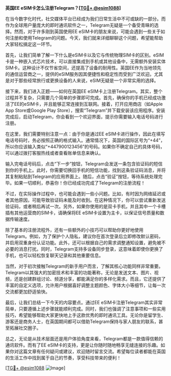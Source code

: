 **英国EE eSIM卡怎么注册Telegram？[[TG💪+ @esim1088](https://t.me/s/esim1088)]**

在当今数字化时代，社交媒体平台已经成为我们日常生活中不可或缺的一部分。而作为全球用户量庞大的即时通讯软件之一，Telegram无疑是一个备受青睐的选择。然而，对于许多刚到英国使用EE eSIM卡的朋友来说，可能会遇到一些关于如何注册和使用Telegram的问题。今天，我们就来详细聊聊这个问题，希望能帮助大家轻松搞定这一环节。

首先，让我们简单了解一下什么是eSIM卡以及它与传统物理SIM卡的区别。eSIM卡是一种嵌入式芯片技术，可以直接集成到手机或其他设备中，无需额外安装实体SIM卡。这种设计不仅节省空间，还提高了设备的耐用性。英国EE作为当地领先的通信运营商之一，提供的eSIM服务因其便捷性和稳定性而受到广泛欢迎。尤其是对于那些经常旅行或更换设备的人来说，eSIM无疑是一个非常实用的选择。

接下来，我们进入正题——如何在英国EE eSIM卡上注册Telegram。其实，整个过程并不复杂，只需要几个简单的步骤即可完成。首先，确保你的手机已经成功激活了EE的eSIM卡，并且能够正常连接到互联网。接着，打开应用商店（如Apple App Store或Google Play Store），搜索“Telegram”并下载安装该应用程序。安装完成后，启动Telegram，你会看到一个欢迎界面，提示你需要输入电话号码进行注册。

在这里，我们需要特别注意一点：由于你是通过EE eSIM卡进行操作，因此在填写电话号码时，务必按照正确的格式输入。通常情况下，英国的国际区号为“+44”，所以你应该输入类似“+447900123456”的号码。如果你不确定自己的具体号码，可以通过拨打客服热线或者查看账单信息来确认。

输入完电话号码后，点击“下一步”按钮，Telegram会发送一条包含验证码的短信到你的手机上。此时，你需要切换回手机的短信功能，找到这条验证码消息，并将其复制粘贴到Telegram的应用界面上。随后，点击“验证”按钮，等待系统处理完毕。如果一切顺利，恭喜你！你已经成功完成了Telegram的注册流程！

不过，在实际操作过程中，也可能会遇到一些小问题。比如，有时因为网络延迟或者其他原因，可能导致验证码未能及时收到。在这种情况下，你可以尝试重新发送验证码，或者稍后再试一次。另外，如果你使用的是双卡手机，并且其中一个卡槽插有其他运营商的SIM卡，请确保将EE eSIM卡设置为主卡，以保证信号质量和数据传输速度。

除了基本的注册流程外，还有一些额外的小技巧可以帮助你更好地使用Telegram。例如，为了保护个人隐私，建议你在首次登录后立即修改默认密码，并启用双重身份认证功能。此外，还可以根据自己的需求调整通知设置，避免被不必要的消息打扰。同时，Telegram支持多设备同步登录，这意味着即使你更换了手机，也可以轻松恢复聊天记录和其他重要信息。

当然，对于初次接触Telegram的新手用户而言，了解其核心功能同样非常重要。Telegram以其强大的加密技术和丰富的功能著称，无论是发送文本、图片、视频，还是创建群组讨论、频道分享，都能满足你的多样化需求。而且，它还提供了丰富的自定义选项，允许用户根据喜好调整主题颜色、字体大小等细节，让每一次交流都更加舒适愉快。

最后，让我们总结一下今天的内容要点。通过EE eSIM卡注册Telegram其实非常简单，只要遵循上述步骤就能顺利完成。同时，我们也强调了注意事项和一些实用技巧，希望能够帮助大家更快地上手这款优秀的即时通讯工具。无论你是留学生、游客还是商务人士，在英国期间都可以借助Telegram保持与家人朋友的联系，甚至拓展社交圈子。

总之，无论是从技术层面还是用户体验角度来看，Telegram都是一款值得信赖的通讯软件。而有了EE eSIM卡的支持，更是让你随时随地畅享无缝连接的乐趣。如果你对这篇文章有任何疑问或建议，欢迎随时留言交流。希望每位读者都能在英国的生活工作中找到属于自己的节奏，享受科技带来的便利！

[[TG💪+ @esim1088](https://t.me/s/esim1088) ![Image](https://i.postimg.cc/4NQfJmqS/Snipaste-2025-05-13-00-14-12.png)]
